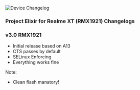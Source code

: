 ![Device Changelog](https://i.imgur.com/C0Wcdr5.png)
### Project Elixir for Realme XT (RMX1921) Changelogs

### v3.0 RMX1921
- Initial release based on A13 
- CTS passes by default
- SELinux Enforcing
- Everything works fine 

Note:
- Clean flash manatory!

